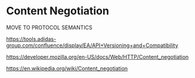# Content Negotiation
MOVE TO PROTOCOL SEMANTICS

https://tools.adidas-group.com/confluence/display/EA/API+Versioning+and+Compatibility

https://developer.mozilla.org/en-US/docs/Web/HTTP/Content_negotiation

https://en.wikipedia.org/wiki/Content_negotiation
